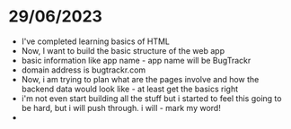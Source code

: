# 29/06/2023

- I've completed learning basics of HTML
- Now, I want to build the basic structure of the web app
- basic information like app name - app name will be BugTrackr
- domain address is bugtrackr.com
- Now, i am trying to plan what are the pages involve and how the backend data
would look like - at least get the basics right
- i'm not even start building all the stuff but i started to feel this going to
be hard, but i will push through. i will - mark my word!
- 